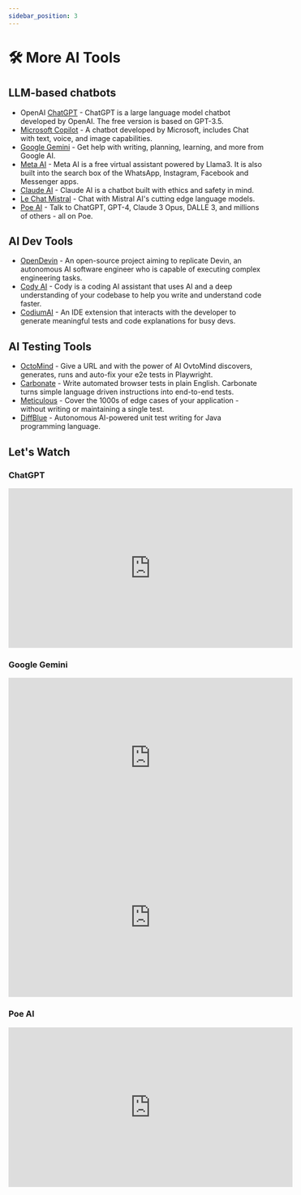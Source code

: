 ```yaml
---
sidebar_position: 3
---
```


# 🛠️ More AI Tools

## LLM-based chatbots
* OpenAI [ChatGPT](https://chat.openai.com/) - ChatGPT is a large language model chatbot developed by OpenAI. The free version is based on GPT-3.5.
* [Microsoft Copilot](https://copilot.microsoft.com/) - A chatbot developed by Microsoft, includes Chat with text, voice, and image capabilities.
* [Google Gemini](https://gemini.google.com/) - Get help with writing, planning, learning, and more from Google AI.
* [Meta AI](https://www.meta.ai/) - Meta AI is a free virtual assistant powered by Llama3. It is also built into the search box of the WhatsApp, Instagram, Facebook and Messenger apps.
* [Claude AI](https://claude.ai/login) - Claude AI is a chatbot built with ethics and safety in mind.
* [Le Chat Mistral](https://chat.mistral.ai/chat) - Chat with Mistral AI's cutting edge language models.
* [Poe AI](https://poe.com/login) - Talk to ChatGPT, GPT-4, Claude 3 Opus, DALLE 3, and millions of others - all on Poe.

## AI Dev Tools
* [OpenDevin](ai-tools/dev-tool-opendevin.md) - An open-source project aiming to replicate Devin, an autonomous AI software engineer who is capable of executing complex engineering tasks.
* [Cody AI](https://sourcegraph.com/cody) - Cody is a coding AI assistant that uses AI and a deep understanding of your codebase to help you write and understand code faster.
* [CodiumAI](https://www.codium.ai/) - An IDE extension that interacts with the developer to generate meaningful tests and code explanations for busy devs.
      
## AI Testing Tools
* [OctoMind](https://octomind.dev/) - Give a URL and with the power of AI OvtoMind discovers, generates, runs and auto-fix your e2e tests in Playwright.
* [Carbonate](https://carbonate.dev/) - Write automated browser tests in plain English. Carbonate turns simple language driven instructions into end-to-end tests. 
* [Meticulous](https://www.meticulous.ai/) - Cover the 1000s of edge cases of your application - without writing or maintaining a single test.
* [DiffBlue](https://www.diffblue.com/) - Autonomous AI-powered unit test writing for Java programming language.

## Let's Watch
### ChatGPT
<iframe width="560" height="315" src="https://www.youtube.com/embed/FW8nt7JXeNM?si=4rtMB9lS4So6c0hJ" title="YouTube video player" frameborder="0" allow="accelerometer; autoplay; clipboard-write; encrypted-media; gyroscope; picture-in-picture; web-share" referrerpolicy="strict-origin-when-cross-origin" allowfullscreen></iframe>
  
### Google Gemini
<iframe width="560" height="315" src="https://www.youtube.com/embed/y1Tvopd1NJM?si=hxk_kWK2rzZlby3E" title="YouTube video player" frameborder="0" allow="accelerometer; autoplay; clipboard-write; encrypted-media; gyroscope; picture-in-picture; web-share" referrerpolicy="strict-origin-when-cross-origin" allowfullscreen></iframe>

<iframe width="560" height="315" src="https://www.youtube.com/embed/7Nz7sEm4lAI?si=YwgAfn6Baf5NVcV_" title="YouTube video player" frameborder="0" allow="accelerometer; autoplay; clipboard-write; encrypted-media; gyroscope; picture-in-picture; web-share" referrerpolicy="strict-origin-when-cross-origin" allowfullscreen></iframe>

### Poe AI
<iframe width="560" height="315" src="https://www.youtube.com/embed/thMGL42JuN4?si=2KV339ApW-WpmQlX" title="YouTube video player" frameborder="0" allow="accelerometer; autoplay; clipboard-write; encrypted-media; gyroscope; picture-in-picture; web-share" referrerpolicy="strict-origin-when-cross-origin" allowfullscreen></iframe>  

